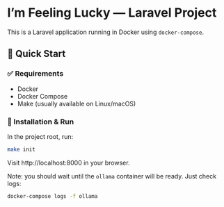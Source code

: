 # I’m Feeling Lucky — Laravel Project

This is a Laravel application running in Docker using `docker-compose`.

## 🚀 Quick Start

### ✅ Requirements

- Docker
- Docker Compose
- Make (usually available on Linux/macOS)

### 🔧 Installation & Run

In the project root, run:

```bash
make init
```

Visit http://localhost:8000 in your browser.

Note: you should wait until the `ollama` container will be ready. Just check logs:

```bash
docker-compose logs -f ollama
```
